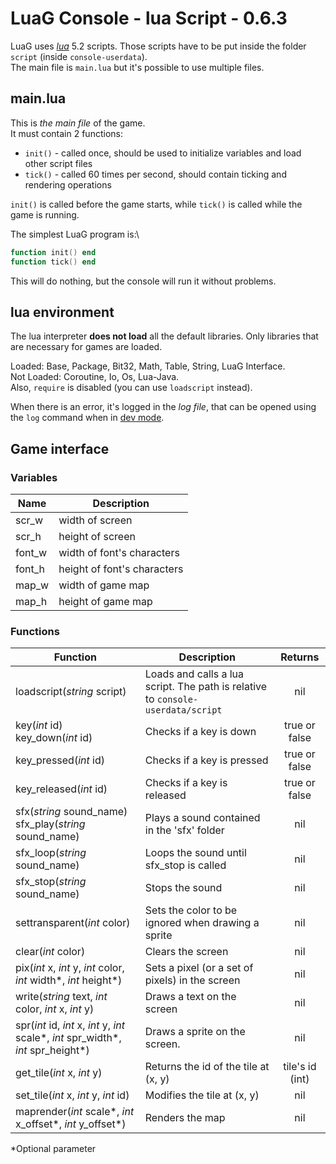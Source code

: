 # LuaG Console - lua Script - 0.6.3

LuaG uses [*lua*](https://www.lua.org/) 5.2 scripts. Those scripts have to be put inside the folder `script` (inside `console-userdata`).\
The main file is `main.lua` but it's possible to use multiple files.

## main.lua
This is *the main file* of the game.\
It must contain 2 functions:
- `init()` - called once, should be used to initialize variables and load other script files
- `tick()` - called 60 times per second, should contain ticking and rendering operations

`init()` is called before the game starts, while `tick()` is called while the game is running.

The simplest LuaG program is:\
```lua
function init() end
function tick() end
```

This will do nothing, but the console will run it without problems.

## lua environment
The lua interpreter **does not load** all the default libraries. Only libraries that are necessary for games are loaded.

Loaded: Base, Package, Bit32, Math, Table, String, LuaG Interface.\
Not Loaded: Coroutine, Io, Os, Lua-Java.\
Also, `require` is disabled (you can use `loadscript` instead).

When there is an error, it's logged in the *log file*, that can be opened using the `log` command when in [dev mode](https://github.com/Vulcalien/LuaG-Console/wiki/Dev-Mode).

## Game interface

### Variables

| Name   | Description                 |
| ------ | --------------------------- |
| scr_w  | width of screen             |
| scr_h  | height of screen            |
| font_w | width of font's characters  |
| font_h | height of font's characters |
| map_w  | width of game map           |
| map_h  | height of game map          |

### Functions

| Function | Description | Returns |
| - | - | :-: |
| loadscript(*string* script) | Loads and calls a lua script. The path is relative to `console-userdata/script` | nil |
| key(*int* id) <br> key_down(*int* id) | Checks if a key is down | true or false |
| key_pressed(*int* id) | Checks if a key is pressed | true or false |
| key_released(*int* id) | Checks if a key is released | true or false |
| sfx(*string* sound_name) <br> sfx_play(*string* sound_name) | Plays a sound contained in the 'sfx' folder | nil |
| sfx_loop(*string* sound_name) | Loops the sound until sfx_stop is called | nil |
| sfx_stop(*string* sound_name) | Stops the sound | nil |
| settransparent(*int* color) | Sets the color to be ignored when drawing a sprite | nil |
| clear(*int* color) | Clears the screen | nil |
| pix(*int* x, *int* y, *int* color, *int* width*, *int* height*) | Sets a pixel (or a set of pixels) in the screen | nil |
| write(*string* text, *int* color, *int* x, *int* y) | Draws a text on the screen | nil |
| spr(*int* id, *int* x, *int* y, *int* scale*, *int* spr_width*, *int* spr_height*) | Draws a sprite on the screen. | nil |
| get_tile(*int* x, *int* y) | Returns the id of the tile at (x, y) | tile's id (int) |
| set_tile(*int* x, *int* y, *int* id) | Modifies the tile at (x, y) | nil |
| maprender(*int* scale*, *int* x_offset*, *int* y_offset*) | Renders the map | nil |

*Optional parameter
